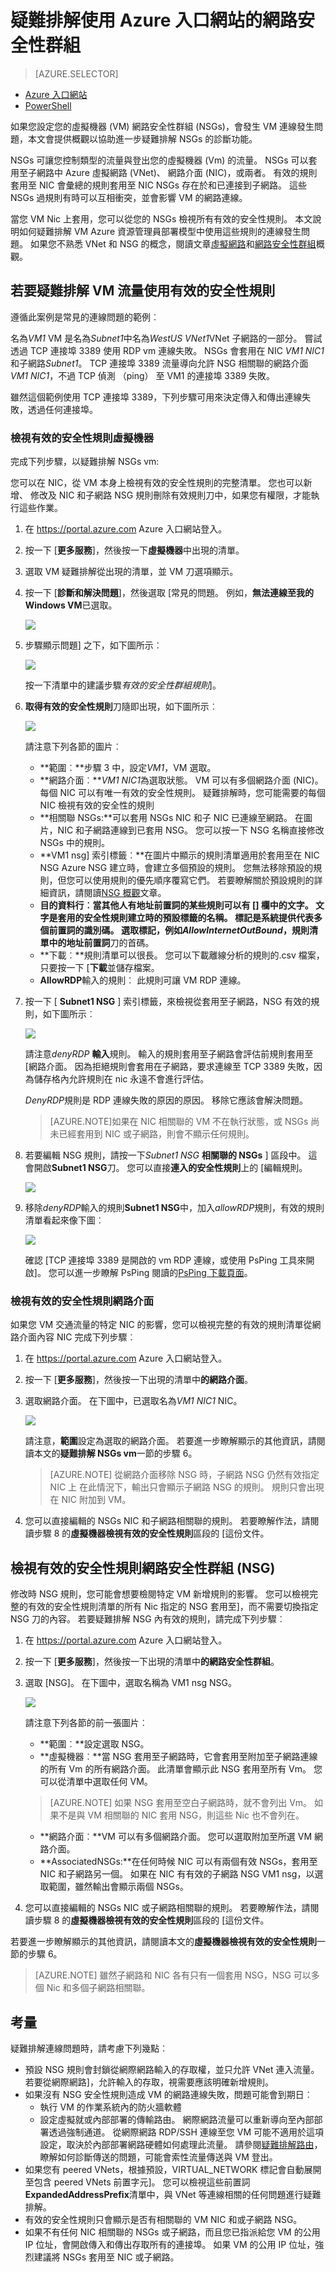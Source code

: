 <properties 
   pageTitle="疑難排解入口網站的網路安全性群組-|Microsoft Azure"
   description="瞭解如何使用 [Azure 入口網站 Azure 資源管理員部署模型中的疑難排解網路安全性群組。"
   services="virtual-network"
   documentationCenter="na"
   authors="AnithaAdusumilli"
   manager="narayan"
   editor=""
   tags="azure-resource-manager"
/>
<tags 
   ms.service="virtual-network"
   ms.devlang="na"
   ms.topic="article"
   ms.tgt_pltfrm="na"
   ms.workload="infrastructure-services"
   ms.date="09/23/2016"
   ms.author="anithaa" />

# <a name="troubleshoot-network-security-groups-using-the-azure-portal"></a>疑難排解使用 Azure 入口網站的網路安全性群組

> [AZURE.SELECTOR]
- [Azure 入口網站](virtual-network-nsg-troubleshoot-portal.md)
- [PowerShell](virtual-network-nsg-troubleshoot-powershell.md)

如果您設定您的虛擬機器 (VM) 網路安全性群組 (NSGs)，會發生 VM 連線發生問題，本文會提供概觀以協助進一步疑難排解 NSGs 的診斷功能。

NSGs 可讓您控制類型的流量與登出您的虛擬機器 (Vm) 的流量。 NSGs 可以套用至子網路中 Azure 虛擬網路 (VNet)、 網路介面 (NIC)，或兩者。 有效的規則套用至 NIC 會彙總的規則套用至 NIC NSGs 存在於和已連接到子網路。 這些 NSGs 過規則有時可以互相衝突，並會影響 VM 的網路連線。  

當您 VM Nic 上套用，您可以從您的 NSGs 檢視所有有效的安全性規則。 本文說明如何疑難排解 VM Azure 資源管理員部署模型中使用這些規則的連線發生問題。 如果您不熟悉 VNet 和 NSG 的概念，閱讀文章[虛擬網路](virtual-networks-overview.md)和[網路安全性群組](virtual-networks-nsg.md)概觀。

## <a name="using-effective-security-rules-to-troubleshoot-vm-traffic-flow"></a>若要疑難排解 VM 流量使用有效的安全性規則

遵循此案例是常見的連線問題的範例︰

名為*VM1* VM 是名為*Subnet1*中名為*WestUS VNet1*VNet 子網路的一部分。 嘗試透過 TCP 連接埠 3389 使用 RDP vm 連線失敗。 NSGs 會套用在 NIC *VM1 NIC1*和子網路*Subnet1*。 TCP 連接埠 3389 流量導向允許 NSG 相關聯的網路介面*VM1 NIC1*，不過 TCP 偵測 （ping） 至 VM1 的連接埠 3389 失敗。

雖然這個範例使用 TCP 連接埠 3389，下列步驟可用來決定傳入和傳出連線失敗，透過任何連接埠。

### <a name="view-effective-security-rules-for-a-virtual-machine"></a>檢視有效的安全性規則虛擬機器

完成下列步驟，以疑難排解 NSGs vm:

您可以在 NIC，從 VM 本身上檢視有效的安全性規則的完整清單。 您也可以新增、 修改及 NIC 和子網路 NSG 規則刪除有效規則刀中，如果您有權限，才能執行這些作業。

1. 在 https://portal.azure.com Azure 入口網站登入。
2. 按一下 [**更多服務**]，然後按一下**虛擬機器**中出現的清單。
3. 選取 VM 疑難排解從出現的清單，並 VM 刀選項顯示。
4. 按一下 [**診斷和解決問題**]，然後選取 [常見的問題。 例如，**無法連線至我的 Windows VM**已選取。 

    ![](./media/virtual-network-nsg-troubleshoot-portal/image1.png)

5. 步驟顯示問題] 之下，如下圖所示︰ 

    ![](./media/virtual-network-nsg-troubleshoot-portal/image2.png)

    按一下清單中的建議步驟*有效的安全性群組規則*]。

6. **取得有效的安全性規則**刀隨即出現，如下圖所示︰

    ![](./media/virtual-network-nsg-troubleshoot-portal/image3.png)

    請注意下列各節的圖片︰

    - **範圍︰**步驟 3 中，設定*VM1*，VM 選取。
    - **網路介面︰***VM1 NIC1*為選取狀態。 VM 可以有多個網路介面 (NIC)。 每個 NIC 可以有唯一有效的安全性規則。 疑難排解時，您可能需要的每個 NIC 檢視有效的安全性的規則
    - **相關聯 NSGs:**可以套用 NSGs NIC 和子 NIC 已連線至網路。 在圖片，NIC 和子網路連線到已套用 NSG。 您可以按一下 NSG 名稱直接修改 NSGs 中的規則。
    - **VM1 nsg] 索引標籤︰**在圖片中顯示的規則清單適用於套用至在 NIC NSG Azure NSG 建立時，會建立多個預設的規則。 您無法移除預設的規則，但您可以使用規則的優先順序覆寫它們。 若要瞭解關於預設規則的詳細資訊，請閱讀[NSG 概觀](virtual-networks-nsg.md#default-rules)文章。
    - **目的資料行︰**當其他人有地址前置詞的某些規則可以有 [] 欄中的文字。 文字是套用的安全性規則建立時的預設標籤的名稱。 標記是系統提供代表多個前置詞的識別碼。 選取標記，例如*AllowInternetOutBound*，規則清單中的**地址前置詞**刀的首碼。
    - **下載︰**規則清單可以很長。 您可以下載離線分析的規則的.csv 檔案，只要按一下 [**下載**並儲存檔案。
    - **AllowRDP**輸入的規則︰ 此規則可讓 VM RDP 連線。
7. 按一下 [ **Subnet1 NSG** ] 索引標籤，來檢視從套用至子網路，NSG 有效的規則，如下圖所示︰ 

    ![](./media/virtual-network-nsg-troubleshoot-portal/image4.png)

    請注意*denyRDP* **輸入**規則。 輸入的規則套用至子網路會評估前規則套用至 [網路介面。 因為拒絕規則會套用在子網路，要求連線至 TCP 3389 失敗，因為儲存格內允許規則在 nic 永遠不會進行評估。 

    *DenyRDP*規則是 RDP 連線失敗的原因的原因。 移除它應該會解決問題。

    >[AZURE.NOTE]如果在 NIC 相關聯的 VM 不在執行狀態，或 NSGs 尚未已經套用到 NIC 或子網路，則會不顯示任何規則。

8. 若要編輯 NSG 規則，請按一下*Subnet1 NSG* **相關聯的 NSGs** ] 區段中。
   這會開啟**Subnet1 NSG**刀。 您可以直接**連入的安全性規則**上的 [編輯規則。

    ![](./media/virtual-network-nsg-troubleshoot-portal/image7.png)

9. 移除*denyRDP*輸入的規則**Subnet1 NSG**中，加入*allowRDP*規則，有效的規則清單看起來像下圖︰

    ![](./media/virtual-network-nsg-troubleshoot-portal/image8.png)

    確認 [TCP 連接埠 3389 是開啟的 vm RDP 連線，或使用 PsPing 工具來開啟]。 您可以進一步瞭解 PsPing 閱讀的[PsPing 下載頁面](https://technet.microsoft.com/sysinternals/psping.aspx)。

### <a name="view-effective-security-rules-for-a-network-interface"></a>檢視有效的安全性規則網路介面

如果您 VM 交通流量的特定 NIC 的影響，您可以檢視完整的有效的規則清單從網路介面內容 NIC 完成下列步驟︰

1. 在 https://portal.azure.com Azure 入口網站登入。
2. 按一下 [**更多服務**]，然後按一下出現的清單中**的網路介面**。
3. 選取網路介面。 在下圖中，已選取名為*VM1 NIC1* NIC。

    ![](./media/virtual-network-nsg-troubleshoot-portal/image5.png)

    請注意，**範圍**設定為選取的網路介面。 若要進一步瞭解顯示的其他資訊，請閱讀本文的**疑難排解 NSGs vm**一節的步驟 6。

    >[AZURE.NOTE] 從網路介面移除 NSG 時，子網路 NSG 仍然有效指定 NIC 上 在此情況下，輸出只會顯示子網路 NSG 的規則。 規則只會出現在 NIC 附加到 VM。

4. 您可以直接編輯的 NSGs NIC 和子網路相關聯的規則。 若要瞭解作法，請閱讀步驟 8 的**虛擬機器檢視有效的安全性規則**區段的 [這份文件。

## <a name="view-effective-security-rules-for-a-network-security-group-nsg"></a>檢視有效的安全性規則網路安全性群組 (NSG)

修改時 NSG 規則，您可能會想要檢閱特定 VM 新增規則的影響。 您可以檢視完整的有效的安全性規則清單的所有 Nic 指定的 NSG 套用至]，而不需要切換指定 NSG 刀的內容。 若要疑難排解 NSG 內有效的規則，請完成下列步驟︰

1. 在 https://portal.azure.com Azure 入口網站登入。
2. 按一下 [**更多服務**]，然後按一下出現的清單中**的網路安全性群組**。
3. 選取 [NSG]。 在下圖中，選取名稱為 VM1 nsg NSG。

    ![](./media/virtual-network-nsg-troubleshoot-portal/image6.png)

    請注意下列各節的前一張圖片︰

    - **範圍︰**設定選取 NSG。
    - **虛擬機器︰**當 NSG 套用至子網路時，它會套用至附加至子網路連線的所有 Vm 的所有網路介面。 此清單會顯示此 NSG 套用至所有 Vm。 您可以從清單中選取任何 VM。

    >[AZURE.NOTE] 如果 NSG 套用至空白子網路時，就不會列出 Vm。 如果不是與 VM 相關聯的 NIC 套用 NSG，則這些 Nic 也不會列在。 
    - **網路介面︰**VM 可以有多個網路介面。 您可以選取附加至所選 VM 網路介面。
    - **AssociatedNSGs:**在任何時候 NIC 可以有兩個有效 NSGs，套用至 NIC 和子網路另一個。 如果在 NIC 有有效的子網路 NSG VM1 nsg，以選取範圍，雖然輸出會顯示兩個 NSGs。
4. 您可以直接編輯的 NSGs NIC 或子網路相關聯的規則。 若要瞭解作法，請閱讀步驟 8 的**虛擬機器檢視有效的安全性規則**區段的 [這份文件。

若要進一步瞭解顯示的其他資訊，請閱讀本文的**虛擬機器檢視有效的安全性規則**一節的步驟 6。

>[AZURE.NOTE] 雖然子網路和 NIC 各有只有一個套用 NSG，NSG 可以多個 Nic 和多個子網路相關聯。

## <a name="considerations"></a>考量

疑難排解連線問題時，請考慮下列幾點︰

- 預設 NSG 規則會封鎖從網際網路輸入的存取權，並只允許 VNet 連入流量。 若要從網際網路]，允許輸入的存取，視需要應該明確新增規則。
- 如果沒有 NSG 安全性規則造成 VM 的網路連線失敗，問題可能會到期日︰
    - 執行 VM 的作業系統內的防火牆軟體
    - 設定虛擬就或內部部署的傳輸路由。 網際網路流量可以重新導向至內部部署透過強制通道。 從網際網路 RDP/SSH 連線至您 VM 可能不適用於這項設定，取決於內部部署網路硬體如何處理此流量。 請參閱[疑難排解路由](virtual-network-routes-troubleshoot-powershell.md)，瞭解如何診斷傳送的問題，可能會索性流量傳送與 VM 登出。 
- 如果您有 peered VNets，根據預設，VIRTUAL_NETWORK 標記會自動展開至包含 peered VNets 前置字元]。 您可以檢視這些前置詞**ExpandedAddressPrefix**清單中，與 VNet 等連線相關的任何問題進行疑難排解。 
- 有效的安全性規則只會顯示是否有相關聯的 VM NIC 和或子網路 NSG。 
- 如果不有任何 NIC 相關聯的 NSGs 或子網路，而且您已指派給您 VM 的公用 IP 位址，會開啟傳入和傳出存取所有的連接埠。 如果 VM 的公用 IP 位址，強烈建議將 NSGs 套用至 NIC 或子網路。